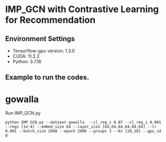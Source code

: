 # IMP_GCN with Contrastive Learning for Recommendation

## Environment Settings
- Tensorflow-gpu version:  1.3.0
- CUDA: 11.2.2
- Python: 3.7.16

## Example to run the codes.

# gowalla
Run IMP_GCN.py
```
python IMP_GCN.py --dataset gowalla  --cl_reg_s 0.07 --cl_reg_i 0.001 --regs [1e-4] --embed_size 64 --layer_size [64,64,64,64,64,64] --lr 0.001 --batch_size 2048 --epoch 2000 --groups 3 --Ks [20,10] --gpu_id 0
```
